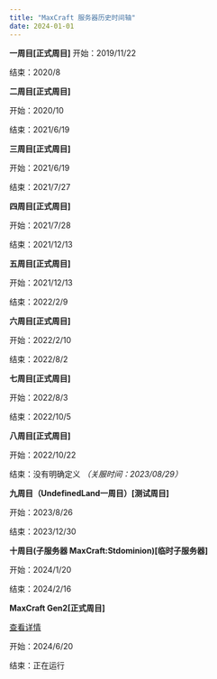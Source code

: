 ```yaml
---
title: "MaxCraft 服务器历史时间轴"
date: 2024-01-01
---
```


**一周目[正式周目]** 
开始：2019/11/22

结束：2020/8

**二周目[正式周目]**

开始：2020/10

结束：2021/6/19

**三周目[正式周目]**

开始：2021/6/19

结束：2021/7/27

**四周目[正式周目]**

开始：2021/7/28

结束：2021/12/13

**五周目[正式周目]**

开始：2021/12/13

结束：2022/2/9

**六周目[正式周目]**

开始：2022/2/10

结束：2022/8/2

**七周目[正式周目]**

开始：2022/8/3

结束：2022/10/5

**八周目[正式周目]**

开始：2022/10/22

结束：没有明确定义 *（关服时间：2023/08/29）*

**九周目（UndefinedLand一周目）[测试周目]**

开始：2023/8/26

结束：2023/12/30

**十周目(子服务器 MaxCraft:Stdominion)[临时子服务器]**

开始：2024/1/20

结束：2024/2/16

**MaxCraft Gen2[正式周目]**

[查看详情](/posts/history/MaxCraft_Gen2)

开始：2024/6/20

结束：正在运行
